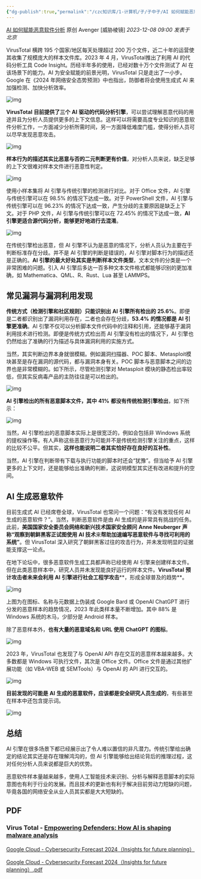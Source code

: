 ```yaml
---
{"dg-publish":true,"permalink":"/czc知识库/1-计算机/子/子中子/AI 如何赋能恶意软件分析 1/","dgPassFrontmatter":true,"created":"2024-06-18T17:45:21.030+08:00","updated":"2024-12-08T12:27:44.636+08:00"}
---
```




[AI 如何赋能恶意软件分析](https://mp.weixin.qq.com/s/-0l0O48PYxmqg6Hd84D-CQ)
原创 Avenger [威胁棱镜] *2023-12-08 09:00* *发表于北京*



VirusTotal 横跨 195 个国家/地区每天处理超过 200 万个文件，近二十年的运营使其收集了规模庞大的样本文件库。2023 年 4 月，VirusTotal推出了利用 AI 的代码分析工具 Code Insight。历经半年多的使用，已经对数十万个文件测试了 AI 在该场景下的能力。AI 为安全赋能的前景光明，VirusTotal 只是走出了一小步。Google 在《2024 年网络安全态势预测》中也指出，防御者将会使用生成式 AI 来加强检测、加快分析效率。

![img](https://cdn.nlark.com/yuque/0/2023/png/1632223/1702016193424-eb12f223-3629-4569-87a5-153a4dc2bf3f.png)

**VirusTotal** **目前提供了三个** **AI** **驱动的代码分析引擎**，可以尝试理解恶意代码的用途并且为分析人员提供更多的上下文信息。这样可以将需要高度专业知识的恶意软件分析工作，一方面减少分析所需时间，另一方面降低难度门槛，使得分析人员可以尽早发现恶意攻击。

![img](https://cdn.nlark.com/yuque/0/2023/png/1632223/1702016193442-0901e459-0965-483f-be77-c3722e47137f.png)

**样本行为的描述其实比恶意与否的二元判断更有价值**，对分析人员来说，缺乏足够的上下文很难对样本文件进行恶意性判定。

![img](https://cdn.nlark.com/yuque/0/2023/png/1632223/1702016193566-837ed63e-7a01-4922-a144-f069e80a3b74.png)

使用小样本集将 AI 引擎与传统引擎的检测进行对比。对于 Office 文件，AI 引擎与传统引擎可以在 98.5% 的情况下达成一致。对于 PowerShell 文件，AI 引擎与传统引擎可以在 96.23% 的情况下达成一致，产生分歧的主要原因是缺乏上下文。对于 PHP 文件，AI 引擎与传统引擎可以在 72.45% 的情况下达成一致，**AI** **引擎更适合源代码分析，能够更好地进行去混淆**。

![img](https://cdn.nlark.com/yuque/0/2023/png/1632223/1702016193930-28efaeee-e55e-4ced-850b-822a269e0a3a.png)

在传统引擎检出恶意，但 AI 引擎不认为是恶意的情况下，分析人员认为主要在于判断标准存在分歧。并不是 AI 引擎的判断是错误的，AI 引擎对脚本行为的描述还是正确的。**AI** **引擎的最大好处其实是判断样本文件类型**，文本文件的分类是一个非常困难的问题。引入 AI 引擎后多达一百多种文本文件格式都能够识别的更加准确，如 Mathematica、QML、R、Rust、Lua 甚至 LAMMPS。

## 常见漏洞与漏洞利用发现

**传统方式（检测引擎和社区规则）只能识别出** **AI** **引擎所有检出的** **25.6%**。即便是二者都识别出了漏洞利用存在，二者也会存在分歧，**53.4%** **的情况都是** **AI** **引擎更准确**。AI 引擎不仅可以分析脚本文件代码中的注释和引用，还能够基于漏洞利用技术进行检测。即便是传统方式检出而 AI 引擎没有检出的情况下，AI 引擎也仍然给出了准确的行为描述与具体漏洞利用的实施方式。

当然，其实判断边界本身就很模糊。例如漏洞扫描器、POC 脚本、Metasploit模块甚至是存在漏洞的源代码，都与漏洞本身有关。POC 脚本与恶意脚本之间的边界也是非常模糊的。如下所示，尽管检测引擎对 Metasploit 模块的静态检出率较低，但其实反病毒产品的主防往往是可以检出的。

![img](https://cdn.nlark.com/yuque/0/2023/png/1632223/1702016194094-a41d9a44-d816-423f-bbd0-800b1b0e49fc.png)

**AI** **引擎检出的所有恶意脚本文件，其中** **41%** **都没有传统检测引擎检出**，如下所示：

![img](https://cdn.nlark.com/yuque/0/2023/png/1632223/1702016199021-c700efc8-ac55-49e1-8e37-e001c8f9e344.png)

当然，AI 引擎检出的恶意脚本实际上是很宽泛的，例如会包括非 Windows 系统的提权操作等。有人声称这些恶意行为可能并不是传统检测引擎关注的重点，这样的比较不公平。但其实，**这样也能说明二者其实恰好存在良好的互补性**。

当然，AI 引擎在判断带有下载与执行功能的脚本时还会“犹豫”。但当给予 AI 引擎更多的上下文时，还是能够给出准确的判断，这说明模型其实还有改进和提升的空间。

## AI 生成恶意软件

目前生成式 AI 已经席卷全球，VirusTotal 也常问一个问题：“有没有发现任何 AI 生成的恶意软件？”。当然，判断恶意软件是由 AI 生成的是非常具有挑战的任务。此前，**美国国家安全委员会网络和新兴技术国家安全顾问** **Anne Neuberger** **声称“观察到朝鲜黑客正试图使用** **AI 技术**来**帮助加速编写恶意软件与寻找可利用的系统”**。但 VirusTotal 深入研究了朝鲜黑客过往的攻击行为，并未发现明显的证据能支撑这一论点。

在地下论坛中，很多恶意软件生成工具都声称已经使用 AI 引擎来创建样本文件。但在此类恶意样本中，研究人员并未发现能良好运行的样本文件。**VirusTotal** **预计攻击者未来会利用** **AI** **引擎进行社会工程学攻击****，形成全球普及的趋势**。

![img](https://cdn.nlark.com/yuque/0/2023/png/1632223/1702016199282-7666cdbc-105c-4072-9566-e298dad97cd5.png)

上图为在图标、名称与元数据上伪装成 Google Bard 或 OpenAI ChatGPT 进行分发的恶意样本的趋势情况，2023 年此类样本量不断增加。其中 88% 是 Windows 系统的木马，少部分是 Android 样本。

除了恶意样本外，**也有大量的恶意域名和** **URL** **使用** **ChatGPT** **的图标**。

![img](https://cdn.nlark.com/yuque/0/2023/png/1632223/1702016199403-92e19ff1-c642-49ee-9639-acf094f2d340.png)

2023 年，VirusTotal 也发现了与 OpenAI API 存在交互的恶意样本越来越多。大多数都是 Windows 可执行文件，其次是 Office 文件。Office 文件是通过其他扩展功能（如 VBA-WEB 或 SEMTools）与 OpenAI 的 API 进行交互的。

![img](https://cdn.nlark.com/yuque/0/2023/png/1632223/1702016199472-a8c0ec19-2bcf-4602-aa4e-f85d8cd14195.png)

**目前发现的可能是** **AI** **生成的恶意软件，应该都是安全研究人员生成的**，有些甚至在样本中还包含提示词。

![img](https://cdn.nlark.com/yuque/0/2023/png/1632223/1702016200269-2ffb9a68-cbf5-4df2-9ab0-b154c0031da5.png)

## 总结

AI 引擎在很多场景下都已经展示出了令人难以置信的非凡潜力。传统引擎给出确定的结论其实还是存在理解鸿沟的，但 AI 引擎能够给出结论背后的推理过程，这对任何分析人员来说都是巨大的优势。

恶意软件样本量越来越多，使用人工智能技术来识别、分析与解释恶意脚本的实际意图也有利于行业的发展。而且技术的更新也有利于解决目前劳动力短缺的问题，毕竟各国的网络安全从业人员其实都是大大短缺的。

## PDF

### Virus Total - [Empowering Defenders: How AI is shaping malware analysis](https://assets.virustotal.com/reports/2023-ai)



[Google Cloud - Cybersecurity Forecast 2024（Insights for future planning）](https://services.google.com/fh/files/misc/google-cloud-cybersecurity-forecast-2024.pdf)

[Google Cloud - Cybersecurity Forecast 2024（Insights for future planning）.pdf](https://www.yuque.com/attachments/yuque/0/2023/pdf/1632223/1702016606290-b19328c0-e85e-43eb-9427-f6c71da477ef.pdf)


